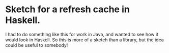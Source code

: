 # Sketch for a refresh cache in Haskell.

I had to do something like this for work in Java, and wanted to see how it would look in Haskell. So this
is more of a sketch than a library, but the idea could be useful to somebody! 
